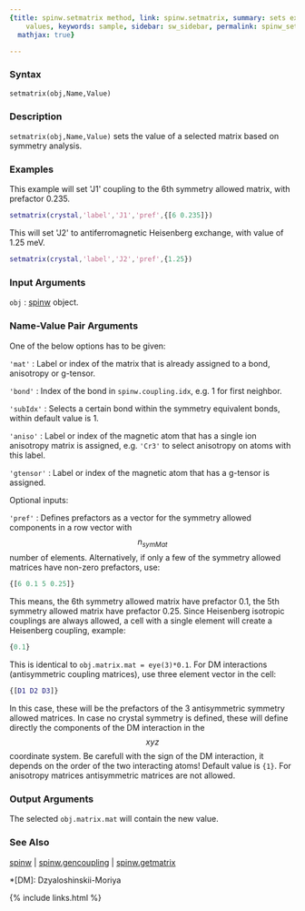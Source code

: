 ```yaml
---
{title: spinw.setmatrix method, link: spinw.setmatrix, summary: sets exchange tensor
    values, keywords: sample, sidebar: sw_sidebar, permalink: spinw_setmatrix, folder: spinw,
  mathjax: true}

---
```

  
### Syntax
  
`setmatrix(obj,Name,Value)`
  
### Description
  
`setmatrix(obj,Name,Value)` sets the value of a selected matrix based on
symmetry analysis.
  
### Examples
  
This example will set 'J1' coupling to the 6th symmetry allowed matrix,
with prefactor 0.235.
```matlab
setmatrix(crystal,'label','J1','pref',{[6 0.235]})
```
This will set 'J2' to antiferromagnetic Heisenberg exchange, with value
of 1.25 meV.
```matlab
setmatrix(crystal,'label','J2','pref',{1.25})
```
 
### Input Arguments
  
`obj`
: [spinw](spinw) object.
  
### Name-Value Pair Arguments
  
One of the below options has to be given:
  
`'mat'`
: Label or index of the matrix that is already assigned to
  a bond, anisotropy or g-tensor.
  
`'bond'`
: Index of the bond in `spinw.coupling.idx`, e.g. 1 for first neighbor.
  
`'subIdx'`
: Selects a certain bond within the symmetry equivalent bonds, within
  default value is 1.
  
`'aniso'`
: Label or index of the magnetic atom that has a single ion
  anisotropy matrix is assigned, e.g. `'Cr3'` to select anisotropy on
  atoms with this label.
  
`'gtensor'`
: Label or index of the magnetic atom that has a g-tensor is 
  assigned.
  
Optional inputs:
  
`'pref'`
: Defines prefactors as a vector for the symmetry allowed
          components in a row vector with $$n_{symMat}$$ number of elements. Alternatively, if only
          a few of the symmetry allowed matrices have non-zero
          prefactors, use:
  ```matlab
  {[6 0.1 5 0.25]}
  ```
  This means, the 6th symmetry allowed matrix have prefactor 0.1,
          the 5th symmetry allowed matrix have prefactor 0.25. Since
          Heisenberg isotropic couplings are always allowed, a cell with
          a single element will create a Heisenberg coupling, example:
  ```matlab
  {0.1}
  ```
  This is identical to `obj.matrix.mat = eye(3)*0.1`.
          For DM interactions (antisymmetric coupling matrices), use
          three element vector in the cell:
  ```matlab
  {[D1 D2 D3]}
  ```
  In this case, these will be the prefactors of the 3
          antisymmetric symmetry allowed matrices. In case no crystal
          symmetry is defined, these will define directly the components
          of the  DM interaction in the $$xyz$$ coordinate system. Be
          carefull with the sign of the DM interaction, it depends on the
          order of the two interacting atoms! Default value is `{1}`.
          For anisotropy matrices antisymmetric matrices are not allowed.
  
### Output Arguments
  
The selected `obj.matrix.mat` will contain the new value.
  
### See Also
  
[spinw](spinw) \| [spinw.gencoupling](spinw_gencoupling) \| [spinw.getmatrix](spinw_getmatrix)
  
*[DM]: Dzyaloshinskii-Moriya
 

{% include links.html %}
